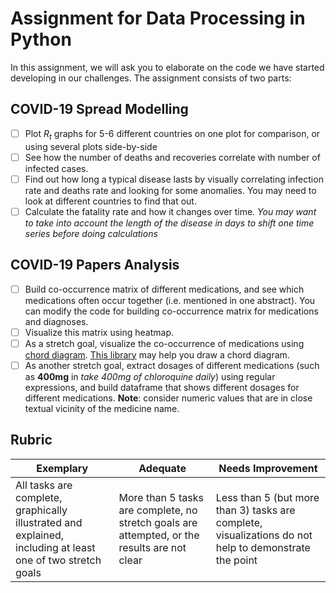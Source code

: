 # Assignment for Data Processing in Python

In this assignment, we will ask you to elaborate on the code we have started developing in our challenges. The assignment consists of two parts:

## COVID-19 Spread Modelling

 - [ ] Plot $R_t$ graphs for 5-6 different countries on one plot for comparison, or using several plots side-by-side
 - [ ] See how the number of deaths and recoveries correlate with number of infected cases.
 - [ ] Find out how long a typical disease lasts by visually correlating infection rate and deaths rate and looking for some anomalies. You may need to look at different countries to find that out.
 - [ ] Calculate the fatality rate and how it changes over time. *You may want to take into account the length of the disease in days to shift one time series before doing calculations*

## COVID-19 Papers Analysis

- [ ] Build co-occurrence matrix of different medications, and see which medications often occur together (i.e. mentioned in one abstract). You can modify the code for building co-occurrence matrix for medications and diagnoses.
- [ ] Visualize this matrix using heatmap.
- [ ] As a stretch goal, visualize the co-occurrence of medications using [chord diagram](https://en.wikipedia.org/wiki/Chord_diagram). [This library](https://pypi.org/project/chord/) may help you draw a chord diagram.
- [ ] As another stretch goal, extract dosages of different medications (such as **400mg** in *take 400mg of chloroquine daily*) using regular expressions, and build dataframe that shows different dosages for different medications. **Note**: consider numeric values that are in close textual vicinity of the medicine name.

## Rubric

Exemplary | Adequate | Needs Improvement
--- | --- | -- |
All tasks are complete, graphically illustrated and explained, including at least one of two stretch goals | More than 5 tasks are complete, no stretch goals are attempted, or the results are not clear | Less than 5 (but more than 3) tasks are complete, visualizations do not help to demonstrate the point